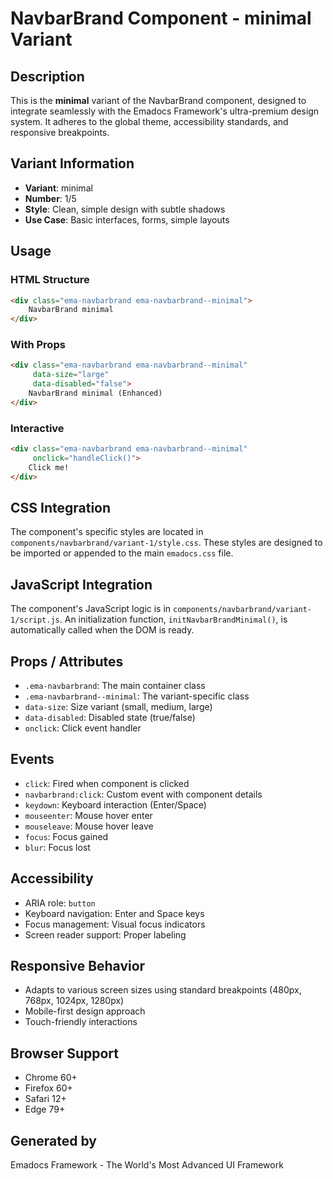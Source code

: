 # NavbarBrand Component - minimal Variant

## Description
This is the **minimal** variant of the NavbarBrand component, designed to integrate seamlessly with the Emadocs Framework's ultra-premium design system. It adheres to the global theme, accessibility standards, and responsive breakpoints.

## Variant Information
- **Variant**: minimal
- **Number**: 1/5
- **Style**: Clean, simple design with subtle shadows
- **Use Case**: Basic interfaces, forms, simple layouts

## Usage

### HTML Structure
```html
<div class="ema-navbarbrand ema-navbarbrand--minimal">
    NavbarBrand minimal
</div>
```

### With Props
```html
<div class="ema-navbarbrand ema-navbarbrand--minimal" 
     data-size="large" 
     data-disabled="false">
    NavbarBrand minimal (Enhanced)
</div>
```

### Interactive
```html
<div class="ema-navbarbrand ema-navbarbrand--minimal" 
     onclick="handleClick()">
    Click me!
</div>
```

## CSS Integration
The component's specific styles are located in `components/navbarbrand/variant-1/style.css`. These styles are designed to be imported or appended to the main `emadocs.css` file.

## JavaScript Integration
The component's JavaScript logic is in `components/navbarbrand/variant-1/script.js`. An initialization function, `initNavbarBrandMinimal()`, is automatically called when the DOM is ready.

## Props / Attributes
- `.ema-navbarbrand`: The main container class
- `.ema-navbarbrand--minimal`: The variant-specific class
- `data-size`: Size variant (small, medium, large)
- `data-disabled`: Disabled state (true/false)
- `onclick`: Click event handler

## Events
- `click`: Fired when component is clicked
- `navbarbrand:click`: Custom event with component details
- `keydown`: Keyboard interaction (Enter/Space)
- `mouseenter`: Mouse hover enter
- `mouseleave`: Mouse hover leave
- `focus`: Focus gained
- `blur`: Focus lost

## Accessibility
- ARIA role: `button`
- Keyboard navigation: Enter and Space keys
- Focus management: Visual focus indicators
- Screen reader support: Proper labeling

## Responsive Behavior
- Adapts to various screen sizes using standard breakpoints (480px, 768px, 1024px, 1280px)
- Mobile-first design approach
- Touch-friendly interactions

## Browser Support
- Chrome 60+
- Firefox 60+
- Safari 12+
- Edge 79+

## Generated by
Emadocs Framework - The World's Most Advanced UI Framework
